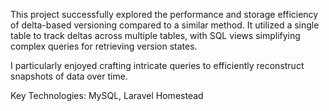 This project successfully explored the performance and storage efficiency of delta-based versioning compared to a similar method. It utilized a single table to track deltas across multiple tables, with SQL views simplifying complex queries for retrieving version states.

I particularly enjoyed crafting intricate queries to efficiently reconstruct snapshots of data over time.

Key Technologies: MySQL, Laravel Homestead